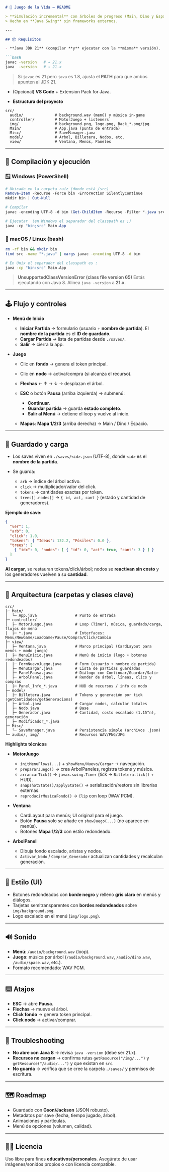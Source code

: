 ````markdown
# 🧬 Juego de la Vida — README

> **Simulación incremental** con árboles de progreso (Main, Dino y Espacio), menús (Inicio → Nuevo → Cargar → Juego), **pausa con guardado/carga**, música y UI con **bordes redondeados**.  
> Hecho en **Java Swing** sin frameworks externos.

---

## 📦 Requisitos

- **Java JDK 21** (compilar **y** ejecutar con la **misma** versión).

```bash
javac -version   # → 21.x
java  -version   # → 21.x
````

> Si `javac` es 21 pero `java` es 1.8, ajusta el **PATH** para que ambos apunten al JDK 21.

* (Opcional) **VS Code** + Extension Pack for Java.

* **Estructura del proyecto**

```
src/
  audio/              # background.wav (menú) y música in-game
  controller/         # MotorJuego + listeners
  img/                # background.png, logo.png, Back_*.png/jpg
  Main/               # App.java (punto de entrada)
  Misc/               # SaveManager.java
  model/              # Árbol, Billetera, Nodos, etc.
  view/               # Ventana, Menús, Paneles
```

---

## 🚀 Compilación y ejecución

### 🪟 Windows (PowerShell)

```powershell
# Ubicado en la carpeta raíz (donde está /src)
Remove-Item -Recurse -Force bin -ErrorAction SilentlyContinue
mkdir bin | Out-Null

# Compilar
javac -encoding UTF-8 -d bin (Get-ChildItem -Recurse -Filter *.java src | ForEach-Object { $_.FullName })

# Ejecutar  (en Windows el separador del classpath es ;)
java -cp "bin;src" Main.App
```

### 🐧 macOS / Linux (bash)

```bash
rm -rf bin && mkdir bin
find src -name "*.java" | xargs javac -encoding UTF-8 -d bin

# En Unix el separador del classpath es :
java -cp "bin:src" Main.App
```

> **UnsupportedClassVersionError (class file version 65)**
> Estás ejecutando con Java 8. Alinea `java -version` a **21.x**.

---

## 🕹️ Flujo y controles

* **Menú de Inicio**

  * **Iniciar Partida** → formulario (usuario + **nombre de partida**).
    El **nombre de la partida** es el **ID de guardado**.
  * **Cargar Partida** → lista de partidas desde `./saves/`.
  * **Salir** → cierra la app.

* **Juego**

  * Clic en **fondo** → genera el token principal.
  * Clic en **nodo** → activa/compra (si alcanza el recurso).
  * **Flechas** ← ↑ → ↓ → desplazan el árbol.
  * **ESC** o botón **Pausa** (arriba izquierda) → submenú:

    * **Continuar**.
    * **Guardar partida** → guarda **estado completo**.
    * **Salir al Menú** → detiene el loop y vuelve al inicio.
  * **Mapas**: **Mapa 1/2/3** (arriba derecha) → Main / Dino / Espacio.

---

## 💾 Guardado y carga

* Los saves viven en `./saves/<id>.json` (UTF-8), donde `<id>` es el **nombre de la partida**.
* Se guarda:

  * `arb` → índice del árbol activo.
  * `click` → multiplicador/valor del click.
  * `tokens` → cantidades exactas por token.
  * `trees[].nodes[]` → `{ id, act, cant }` (estado y cantidad de generadores).

**Ejemplo de save:**

```json
{
  "ver": 1,
  "arb": 0,
  "click": 1.0,
  "tokens": { "Ideas": 132.2, "Fósiles": 0.0 },
  "trees": [
    { "idx": 0, "nodes": [ { "id": 0, "act": true, "cant": 3 } ] }
  ]
}
```

**Al cargar**, se restauran tokens/click/árbol; nodos se **reactivan sin costo** y los generadores vuelven a su **cantidad**.

---

## 🧱 Arquitectura (carpetas y clases clave)

```
src/
├─ Main/
│  └─ App.java                 # Punto de entrada
├─ controller/
│  ├─ MotorJuego.java          # Loop (Timer), música, guardado/carga, flujos de menú
│  ├─ *.java                   # Interfaces: Menu/NewGame/LoadGame/Pause/Compra/Click/Cambio
├─ view/
│  ├─ Ventana.java             # Marco principal (CardLayout para menús + modo juego)
│  ├─ MenuInicio.java          # Menú de inicio (logo + botones redondeados)
│  ├─ FormNuevoJuego.java      # Form (usuario + nombre de partida)
│  ├─ MenuCargar.java          # Lista de partidas guardadas
│  ├─ PanelPausa.java          # Diálogo con Continuar/Guardar/Salir
│  ├─ ArbolPanel.java          # Render de árbol, líneas, clics y compras
│  ├─ Panel_Info_*.java        # HUD de recursos / info de nodo
├─ model/
│  ├─ Billetera.java           # Tokens y generación por tick (getCantidades/getGeneracions)
│  ├─ Arbol.java               # Cargar nodos, calcular totales
│  ├─ Nodo.java                # Base
│  ├─ Generador.java           # Cantidad, costo escalado (1.15^n), generación
│  ├─ Modificador_*.java
├─ Misc/
│  └─ SaveManager.java         # Persistencia simple (archivos .json)
└─ audio/, img/                # Recursos WAV/PNG/JPG
```

**Highlights técnicos**

* **MotorJuego**

  * `initMenuFlows(...)` + `showMenu/Nuevo/Cargar` → navegación.
  * `prepararJuego()` → crea ArbolPaneles, registra tokens y música.
  * `arrancarTick()` → `javax.swing.Timer` (tick → `Billetera.tick()` + HUD).
  * `snapshotState()/applyState()` → serialización/restore sin librerías externas.
  * `reproducirMusicaFondo()` → `Clip` con loop (WAV PCM).

* **Ventana**

  * CardLayout para menús; UI original para el juego.
  * Botón **Pausa** solo se añade en `showJuego(...)` (no aparece en menús).
  * Botones **Mapa 1/2/3** con estilo redondeado.

* **ArbolPanel**

  * Dibuja fondo escalado, aristas y nodos.
  * `Activar_Nodo` / `Comprar_Generador` actualizan cantidades y recalculan generación.

---

## 🎨 Estilo (UI)

* Botones redondeados con **borde negro** y relleno **gris claro** en menús y diálogos.
* Tarjetas semitransparentes con **bordes redondeados** sobre `img/background.png`.
* Logo escalado en el menú (`img/logo.png`).

---

## 🔊 Sonido

* **Menú**: `/audio/background.wav` (loop).
* **Juego**: música por árbol (`/audio/background.wav`, `/audio/dino.wav`, `/audio/space.wav`, etc.).
* Formato recomendado: WAV PCM.

---

## ⌨️ Atajos

* **ESC** → abre **Pausa**.
* **Flechas** → mueve el árbol.
* **Click fondo** → genera token principal.
* **Click nodo** → activar/comprar.

---

## 🧪 Troubleshooting

* **No abre con Java 8** → revisa `java -version` (debe ser 21.x).
* **Recursos no cargan** → confirma rutas `getResource("/img/...")` y `getResource("/audio/...")` y que existan en `src`.
* **No guarda** → verifica que se cree la carpeta `./saves/` y permisos de escritura.

---

## 🗺️ Roadmap

* Guardado con **Gson/Jackson** (JSON robusto).
* Metadatos por save (fecha, tiempo jugado, árbol).
* Animaciones y partículas.
* Menú de opciones (volumen, calidad).

---

## 🧑‍💻 Licencia

Uso libre para fines **educativos/personales**.
Asegúrate de usar imágenes/sonidos propios o con licencia compatible.
